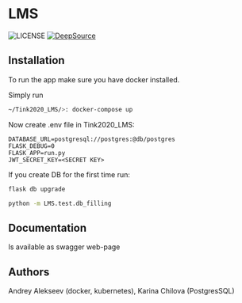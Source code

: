 # LMS

![LICENSE][license-image]
[![DeepSource](https://static.deepsource.io/deepsource-badge-light-mini.svg)](https://deepsource.io/gh/iKintosh/Tink2020_LMS/?ref=repository-badge)

## Installation

To run the app make sure you have docker installed.

Simply run

```bash
~/Tink2020_LMS/>: docker-compose up
```

Now create .env file in Tink2020_LMS:

```.env
DATABASE_URL=postgresql://postgres:@db/postgres
FLASK_DEBUG=0
FLASK_APP=run.py
JWT_SECRET_KEY=<SECRET KEY>
```

If you create DB for the first time run:

```bash
flask db upgrade

python -m LMS.test.db_filling
```

## Documentation

Is available as swagger web-page

## Authors

Andrey Alekseev (docker, kubernetes), Karina Chilova (PostgresSQL)

[license-image]: https://img.shields.io/badge/License-MIT-yellow.svg
